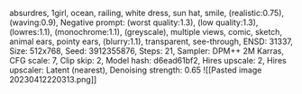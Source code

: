 absurdres, 1girl, ocean, railing, white dress, sun hat, smile, (realistic:0.75), (waving:0.9),
Negative prompt: (worst quality:1.3), (low quality:1.3), (lowres:1.1), (monochrome:1.1), (greyscale), multiple views, comic, sketch, animal ears, pointy ears, (blurry:1.1), transparent, see-through,
ENSD: 31337, Size: 512x768, Seed: 3912355876, Steps: 21, Sampler: DPM++ 2M Karras, CFG scale: 7, Clip skip: 2, Model hash: d6ead61bf2, Hires upscale: 2, Hires upscaler: Latent (nearest), Denoising strength: 0.65
![[Pasted image 20230412220313.png]]